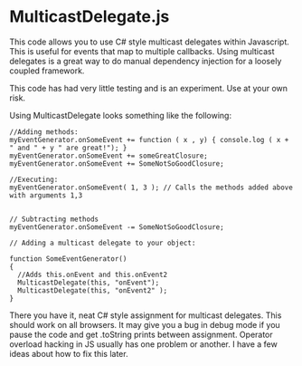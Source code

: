 MulticastDelegate.js
============

This code allows you to use C# style multicast delegates within Javascript. This is useful for events that map to multiple callbacks. Using multicast delegates is a great way to do manual dependency injection for a loosely coupled framework.

This code has had very little testing and is an experiment. Use at your own risk.

Using MulticastDelegate looks something like the following:

    //Adding methods:
    myEventGenerator.onSomeEvent += function ( x , y) { console.log ( x + " and " + y " are great!"); }
    myEventGenerator.onSomeEvent += someGreatClosure;
    myEventGenerator.onSomeEvent += SomeNotSoGoodClosure;

    //Executing:
    myEventGenerator.onSomeEvent( 1, 3 ); // Calls the methods added above with arguments 1,3


    // Subtracting methods
    myEventGenerator.onSomeEvent -= SomeNotSoGoodClosure;

    // Adding a multicast delegate to your object:

    function SomeEventGenerator()
    {
      //Adds this.onEvent and this.onEvent2
      MulticastDelegate(this, "onEvent"); 
      MulticastDelegate(this, "onEvent2" );
    }

There you have it, neat C# style assignment for multicast delegates. This should work on all browsers. It may give you a bug in debug mode if you pause the code and get .toString prints between assignment. Operator overload hacking in JS usually has one problem or another. I have a few ideas about how to fix this later.
